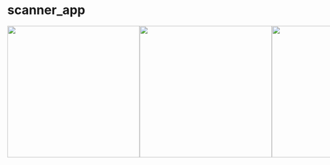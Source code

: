 # scanner_app

<div >
  <div style="display: flex;  ">
    <img width="300" src="https://github.com/Nurzhigit97/scanner_app/assets/106031957/db94336b-c22b-4826-98de-da876678b270"/>
    <img width="300" src="https://github.com/Nurzhigit97/scanner_app/assets/106031957/7d6d9d9b-d2da-471d-8837-eaac1fa14ebc"/>
    <img  width="300" src="https://github.com/Nurzhigit97/scanner_app/assets/106031957/5349b1fa-fee9-47ea-b40a-9d5acc6b3030"/>
  </div>
</div>
